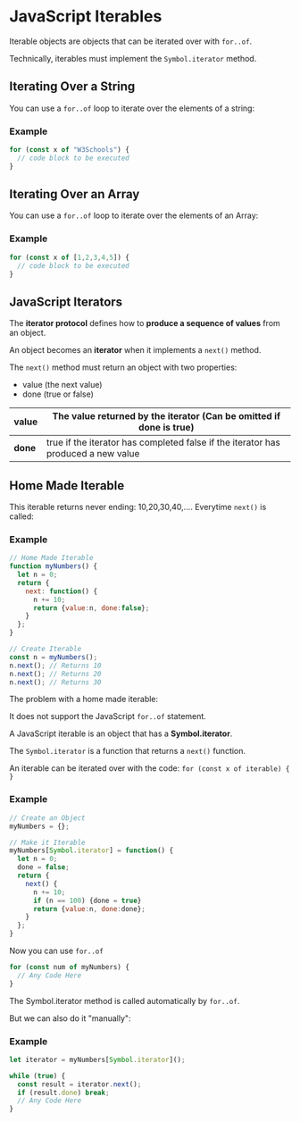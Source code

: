 # JavaScript Iterables


Iterable objects are objects that can be iterated over with `for..of`.

Technically, iterables must implement the `Symbol.iterator` method.


## Iterating Over a String
You can use a `for..of` loop to iterate over the elements of a string:

### Example
```js
for (const x of "W3Schools") {
  // code block to be executed
}
```


## Iterating Over an Array
You can use a `for..of` loop to iterate over the elements of an Array:

### Example
```js
for (const x of [1,2,3,4,5]) {
  // code block to be executed
}
```


## JavaScript Iterators
The **iterator protocol** defines how to **produce a sequence of values** from an object.

An object becomes an **iterator** when it implements a `next()` method.

The `next()` method must return an object with two properties:

* value (the next value)
* done (true or false)

| **value**	| The value returned by the iterator (Can be omitted if done is true) |
|----|----|
| **done**	| true if the iterator has completed false if the iterator has produced a new value |



## Home Made Iterable
This iterable returns never ending: 10,20,30,40,.... Everytime `next()` is called:

### Example
```js
// Home Made Iterable
function myNumbers() {
  let n = 0;
  return {
    next: function() {
      n += 10;
      return {value:n, done:false};
    }
  };
}

// Create Iterable
const n = myNumbers();
n.next(); // Returns 10
n.next(); // Returns 20
n.next(); // Returns 30
```


The problem with a home made iterable:

It does not support the JavaScript `for..of` statement.

A JavaScript iterable is an object that has a **Symbol.iterator**.

The `Symbol.iterator` is a function that returns a `next()` function.

An iterable can be iterated over with the code: `for (const x of iterable) { }`

### Example
```js
// Create an Object
myNumbers = {};

// Make it Iterable
myNumbers[Symbol.iterator] = function() {
  let n = 0;
  done = false;
  return {
    next() {
      n += 10;
      if (n == 100) {done = true}
      return {value:n, done:done};
    }
  };
}
```


Now you can use `for..of`
```js
for (const num of myNumbers) {
  // Any Code Here
}
```


The Symbol.iterator method is called automatically by `for..of`.

But we can also do it "manually":

### Example
```js
let iterator = myNumbers[Symbol.iterator]();

while (true) {
  const result = iterator.next();
  if (result.done) break;
  // Any Code Here
}
```